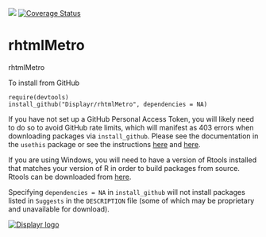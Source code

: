 [![](https://travis-ci.org/Displayr/rhtmlMetro.svg?branch=master)](https://travis-ci.org/Displayr/rhtmlMetro/)
[![Coverage Status](https://coveralls.io/repos/github/Displayr/rhtmlMetro/badge.svg?branch=master)](https://coveralls.io/github/Displayr/rhtmlMetro?branch=master)
# rhtmlMetro

rhtmlMetro

To install from GitHub
```
require(devtools)
install_github("Displayr/rhtmlMetro", dependencies = NA)
```

If you have not set up a GitHub Personal Access Token, you will likely need to do so to avoid 
GitHub rate limits, which will manifest as 403 errors when downloading packages via
`install_github`. Please see the documentation in the `usethis` package or see the 
instructions [here](https://docs.github.com/en/authentication/keeping-your-account-and-data-secure/creating-a-personal-access-token) and [here](https://docs.github.com/en/authentication/keeping-your-account-and-data-secure/creating-a-personal-access-token).

If you are using Windows, you will need to have a version of Rtools installed that matches your
version of R in order to build packages from source. Rtools can be downloaded from
[here](https://cran.r-project.org/bin/windows/Rtools/).

Specifying `dependencies = NA` in `install_github` will not install packages listed
in `Suggests` in the `DESCRIPTION` file (some of which may be proprietary and unavailable for download).

[![Displayr logo](https://mwmclean.github.io/img/logo-header.png)](https://www.displayr.com)
